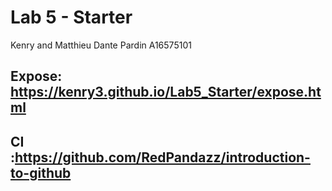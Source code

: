 # Lab 5 - Starter
Kenry and Matthieu Dante Pardin A16575101
## Expose: https://kenry3.github.io/Lab5_Starter/expose.html
## CI :https://github.com/RedPandazz/introduction-to-github
